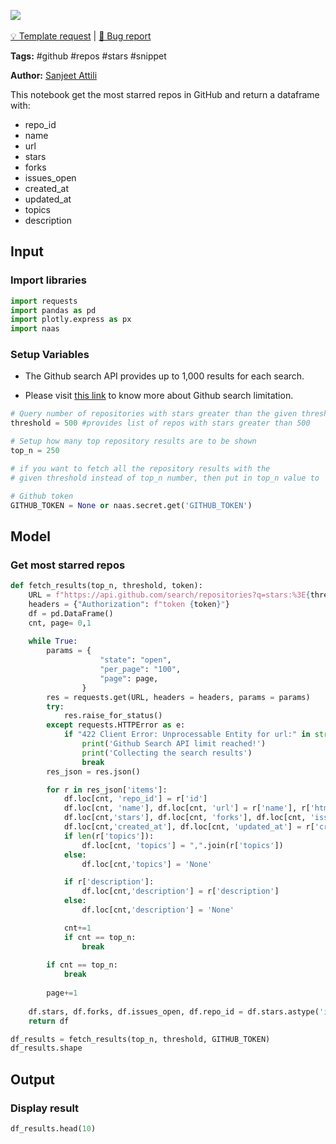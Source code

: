 <a href="https://app.naas.ai/user-redirect/naas/downloader?url=https://raw.githubusercontent.com/jupyter-naas/awesome-notebooks/master/GitHub/GitHub_Get_most_starred_repos.ipynb" target="_parent"><img src="https://naasai-public.s3.eu-west-3.amazonaws.com/open_in_naas.svg"/></a><br><br><a href="https://github.com/jupyter-naas/awesome-notebooks/issues/new?assignees=&labels=&template=template-request.md&title=Tool+-+Action+of+the+notebook+">💡 Template request</a> | <a href="https://github.com/jupyter-naas/awesome-notebooks/issues/new?assignees=&labels=&template=bug_report.md&title=GitHub+-+Get+most+starred+repos:+Error+short+description">🚨 Bug report</a>

**Tags:** #github #repos #stars #snippet

**Author:** [Sanjeet Attili](https://www.linkedin.com/in/sanjeet-attili-760bab190)

This notebook get the most starred repos in GitHub and return a dataframe with:
- repo_id
- name
- url
- stars
- forks
- issues_open
- created_at
- updated_at
- topics
- description

## Input

### Import libraries


```python
import requests
import pandas as pd
import plotly.express as px
import naas
```

### Setup Variables

* The Github search API provides up to 1,000 results for each search.

* Please visit [this link](https://docs.github.com/en/rest/search#about-the-search-api) to know more about Github search limitation.


```python
# Query number of repositories with stars greater than the given threshold
threshold = 500 #provides list of repos with stars greater than 500

# Setup how many top repository results are to be shown
top_n = 250

# if you want to fetch all the repository results with the
# given threshold instead of top_n number, then put in top_n value to 'all'

# Github token
GITHUB_TOKEN = None or naas.secret.get('GITHUB_TOKEN')
```

## Model

### Get most starred repos


```python
def fetch_results(top_n, threshold, token):
    URL = f"https://api.github.com/search/repositories?q=stars:%3E{threshold}&sort=stars"
    headers = {"Authorization": f"token {token}"}
    df = pd.DataFrame()
    cnt, page= 0,1
    
    while True:
        params = {
                    "state": "open",
                    "per_page": "100",
                    "page": page,
                }
        res = requests.get(URL, headers = headers, params = params)
        try:
            res.raise_for_status()
        except requests.HTTPError as e:
            if "422 Client Error: Unprocessable Entity for url:" in str(e):
                print('Github Search API limit reached!')
                print('Collecting the search results')
                break
        res_json = res.json()

        for r in res_json['items']:
            df.loc[cnt, 'repo_id'] = r['id']
            df.loc[cnt, 'name'], df.loc[cnt, 'url'] = r['name'], r['html_url']
            df.loc[cnt,'stars'], df.loc[cnt, 'forks'], df.loc[cnt, 'issues_open'] = r['watchers'], r['forks'], r['open_issues']
            df.loc[cnt,'created_at'], df.loc[cnt, 'updated_at'] = r['created_at'], r['updated_at']
            if len(r['topics']):
                df.loc[cnt, 'topics'] = ",".join(r['topics'])
            else:
                df.loc[cnt,'topics'] = 'None'

            if r['description']:
                df.loc[cnt,'description'] = r['description']
            else:
                df.loc[cnt,'description'] = 'None'

            cnt+=1
            if cnt == top_n:
                break
        
        if cnt == top_n:
            break
        
        page+=1
        
    df.stars, df.forks, df.issues_open, df.repo_id = df.stars.astype('int'), df.forks.astype('int'), df.issues_open.astype('int'), df.repo_id.astype('int')
    return df

df_results = fetch_results(top_n, threshold, GITHUB_TOKEN)
df_results.shape
```

## Output

### Display result


```python
df_results.head(10)
```

